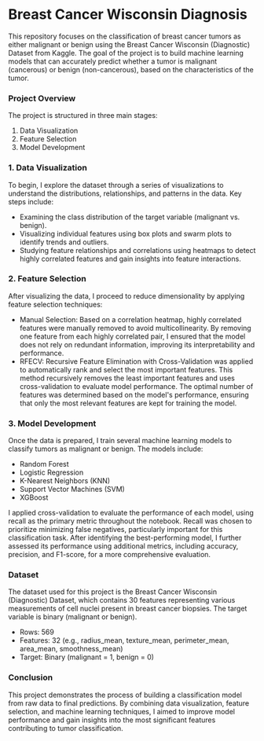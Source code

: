 # Breast Cancer Wisconsin Diagnosis

This repository focuses on the classification of breast cancer tumors as either malignant or benign using the Breast Cancer Wisconsin (Diagnostic) Dataset from Kaggle. The goal of the project is to build machine learning models that can accurately predict whether a tumor is malignant (cancerous) or benign (non-cancerous), based on the characteristics of the tumor.

### Project Overview

The project is structured in three main stages:

<ol>
<li>Data Visualization</li>

<li>Feature Selection</li>

<li>Model Development</li>
</ol>

### 1. Data Visualization

To begin, I explore the dataset through a series of visualizations to understand the distributions, relationships, and patterns in the data. Key steps include:

<ul>
<li>Examining the class distribution of the target variable (malignant vs. benign).</li>

<li>Visualizing individual features using box plots and swarm plots to identify trends and outliers.</li>

<li>Studying feature relationships and correlations using heatmaps to detect highly correlated features and gain insights into feature interactions.</li>
</ul>

### 2. Feature Selection

After visualizing the data, I proceed to reduce dimensionality by applying feature selection techniques:

<ul>
<li>Manual Selection: Based on a correlation heatmap, highly correlated features were manually removed to avoid multicollinearity. By removing one feature from each highly correlated pair, I ensured that the model does not rely on redundant information, improving its interpretability and performance.</li>

<li>RFECV: Recursive Feature Elimination with Cross-Validation was applied to automatically rank and select the most important features. This method recursively removes the least important features and uses cross-validation to evaluate model performance. The optimal number of features was determined based on the model's performance, ensuring that only the most relevant features are kept for training the model.</li>
</ul>

### 3. Model Development

Once the data is prepared, I train several machine learning models to classify tumors as malignant or benign. The models include:

<ul>
<li>Random Forest</li>

<li>Logistic Regression</li>

<li>K-Nearest Neighbors (KNN)</li>

<li>Support Vector Machines (SVM)</li>

<li>XGBoost</li>
</ul>

I applied cross-validation to evaluate the performance of each model, using recall as the primary metric throughout the notebook. Recall was chosen to prioritize minimizing false negatives, particularly important for this classification task. After identifying the best-performing model, I further assessed its performance using additional metrics, including accuracy, precision, and F1-score, for a more comprehensive evaluation.

### Dataset

The dataset used for this project is the Breast Cancer Wisconsin (Diagnostic) Dataset, which contains 30 features representing various measurements of cell nuclei present in breast cancer biopsies. The target variable is binary (malignant or benign).

<ul>
<li>Rows: 569</li>
  
<li>Features: 32 (e.g., radius_mean, texture_mean, perimeter_mean, area_mean, smoothness_mean)</li>

<li>Target: Binary (malignant = 1, benign = 0)</li>
</ul>

### Conclusion

This project demonstrates the process of building a classification model from raw data to final predictions. By combining data visualization, feature selection, and machine learning techniques, I aimed to improve model performance and gain insights into the most significant features contributing to tumor classification.
